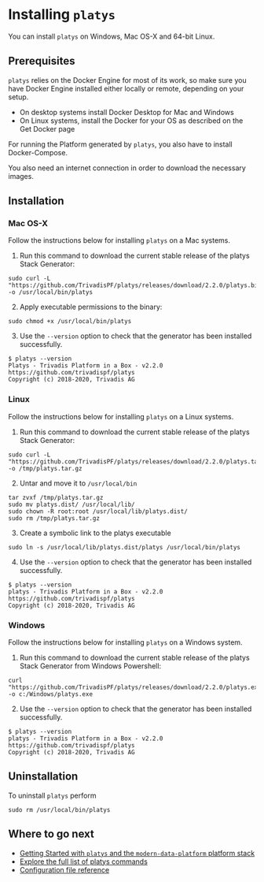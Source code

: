 # Installing `platys`

You can install `platys` on Windows, Mac OS-X and 64-bit Linux.

## Prerequisites

`platys` relies on the Docker Engine for most of its work, so make sure you have Docker Engine installed either locally or remote, depending on your setup.

  * On desktop systems install Docker Desktop for Mac and Windows
  * On Linux systems, install the Docker for your OS as described on the Get Docker page

For running the Platform generated by `platys`, you also have to install Docker-Compose. 

You also need an internet connection in order to download the necessary images. 

## Installation

### Mac OS-X 

Follow the instructions below for installing `platys` on a Mac systems.  

1. Run this command to download the current stable release of the platys Stack Generator:

  ```
sudo curl -L "https://github.com/TrivadisPF/platys/releases/download/2.2.0/platys.bin" -o /usr/local/bin/platys
```

2. Apply executable permissions to the binary:

  ```
sudo chmod +x /usr/local/bin/platys 
```

3. Use the `--version` option to check that the generator has been installed successfully.

  ```
$ platys --version
Platys - Trivadis Platform in a Box - v2.2.0
https://github.com/trivadispf/platys
Copyright (c) 2018-2020, Trivadis AG
```

### Linux

Follow the instructions below for installing `platys` on a Linux systems.  

1. Run this command to download the current stable release of the platys Stack Generator:

  ```
sudo curl -L "https://github.com/TrivadisPF/platys/releases/download/2.2.0/platys.tar.gz" -o /tmp/platys.tar.gz
```

2. Untar and move it to `/usr/local/bin`

  ```
tar zvxf /tmp/platys.tar.gz 
sudo mv platys.dist/ /usr/local/lib/
sudo chown -R root:root /usr/local/lib/platys.dist/
sudo rm /tmp/platys.tar.gz 
```

3. Create a symbolic link to the platys executable

  ```
sudo ln -s /usr/local/lib/platys.dist/platys /usr/local/bin/platys
```

4. Use the `--version` option to check that the generator has been installed successfully.

  ```
$ platys --version
platys - Trivadis Platform in a Box - v2.2.0
https://github.com/trivadispf/platys
Copyright (c) 2018-2020, Trivadis AG
```

### Windows 

Follow the instructions below for installing `platys` on a Windows system. 

1. Run this command to download the current stable release of the platys Stack Generator from Windows Powershell:

  ```
curl "https://github.com/TrivadisPF/platys/releases/download/2.2.0/platys.exe" -o c:/Windows/platys.exe
```

2. Use the `--version` option to check that the generator has been installed successfully.

  ```
$ platys --version
platys - Trivadis Platform in a Box - v2.2.0
https://github.com/trivadispf/platys
Copyright (c) 2018-2020, Trivadis AG
```

   
## Uninstallation

To uninstall `platys` perform

```
sudo rm /usr/local/bin/platys
```
   
## Where to go next

* [Getting Started with `platys` and the `modern-data-platform` platform stack](../platform-stacks/modern-data-platform/documentation/getting-started.md)
* [Explore the full list of platys commands](command-line-ref.md)
* [Configuration file reference](../platform-stacks/modern-data-platform/documentation/configuration.md)
